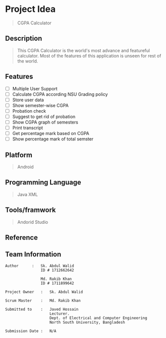 # Project Idea
> CGPA Calculator

## Description
> This CGPA Calculator is the world's most advance and featureful calculator. Most of the features of this application is unseen for rest of the world. 

## Features
- [ ] Multiple User Support
- [ ] Calculate CGPA according NSU Grading policy
- [ ] Store user data
- [ ] Show semester-wise CGPA
- [ ] Probation check
- [ ] Suggest to get rid of probation
- [ ] Show CGPA graph of semesters
- [ ] Print transcript
- [ ] Get percentage mark based on CGPA
- [ ] Show percentage mark of total semster

## Platform
> Android

## Programming Language
> Java
> XML

## Tools/framwork
> Andorid Studio

## Reference
>

## Team Information
````
Author      :   Sk. Abdul Walid
                ID # 1712662642
         
                Md. Rakib Khan
                ID # 1711899642

Project Owner   :   Sk. Abdul Walid

Scrum Master    :   Md. Rakib Khan

Submitted to    :   Javed Hossain
                    Lecturer.
                    Dept. of Electrical and Computer Engineering
                    North South University, Bangladesh

Submission Date :   N/A

````

